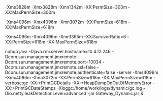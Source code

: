  -Xms3828m -Xmx3828m -Xmn1342m -XX:PermSize=300m -XX:MaxPermSize=300m

 -Xms4096m -Xmx4096m -Xmn3072m -XX:PermSize=618m -XX:MaxPermSize=618m

 -Xms4096m -Xmx4096m -Xmn1365m -XX:SurvivorRatio=6 -XX:PermSize=618m -XX:MaxPermSize=618m

 nohup java -Djava.rmi.server.hostname=10.4.12.246 -Dcom.sun.management.jmxremote -Dcom.sun.management.jmxremote.port=10034 -Dcom.sun.management.jmxremote.ssl=false -Dcom.sun.management.jmxremote.authenticate=false -server -Xms4096m -Xmx4096m -Xmn3072m -XX:PermSize=618m -XX:MaxPermSize=618m -verbose:gc -XX:+PrintGCDetails -XX:+HeapDumpOnOutOfMemoryError -XX:+PrintGCDateStamps -Xloggc:/home/work/logs/dynamic/gc.log -Dio.netty.leakDetectionLevel=advanced -jar Gateway_Dynamic.jar &
